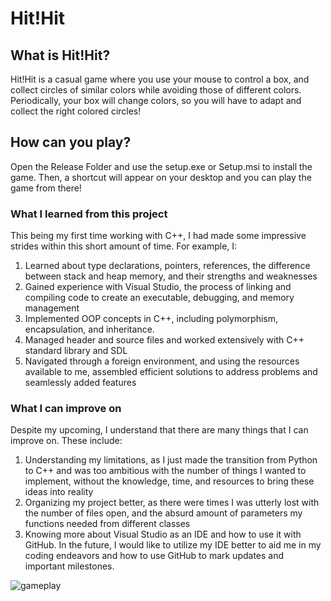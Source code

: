 # Hit!Hit

## What is Hit!Hit?

Hit!Hit is a casual game where you use your mouse to control a box, and collect circles of similar colors while avoiding those of different colors. Periodically, your box will change colors, so you will have to adapt and collect the right colored circles!

## How can you play?

Open the Release Folder and use the setup.exe or Setup.msi to install the game. Then, a shortcut will appear on your desktop and you can play the game from there!

### What I learned from this project

This being my first time working with C++, I had made some impressive strides within this short amount of time. For example, I: 

1. Learned about type declarations, pointers, references, the difference between stack and heap memory, and their strengths and weaknesses
2. Gained experience with Visual Studio, the process of linking and compiling code to create an executable, debugging, and memory management
3. Implemented OOP concepts in C++, including polymorphism, encapsulation, and inheritance. 
4. Managed header and source files and worked extensively with C++ standard library and SDL
5. Navigated through a foreign environment, and using the resources available to me, assembled efficient solutions to address problems and seamlessly added features

### What I can improve on 

Despite my upcoming, I understand that there are many things that I can improve on. These include:

1. Understanding my limitations, as I just made the transition from Python to C++ and was too ambitious with the number of things I wanted to implement, without the knowledge, time, and resources to bring these ideas into reality
2. Organizing my project better, as there were times I was utterly lost with the number of files open, and the absurd amount of parameters my functions needed from different classes
3. Knowing more about Visual Studio as an IDE and how to use it with GitHub. In the future, I would like to utilize my IDE better to aid me in my coding endeavors and how to use GitHub to mark updates and important milestones.

![gameplay](https://user-images.githubusercontent.com/108362808/200132826-2cd905f5-4985-4750-932f-4b7cfa8f7c66.gif)

